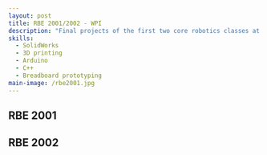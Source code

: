 ```yaml
---
layout: post
title: RBE 2001/2002 - WPI
description: "Final projects of the first two core robotics classes at WPI: RBE 2001 - Mechanical Applications and RBE 2002 - Sensing and Perception."
skills:
  - SolidWorks
  - 3D printing
  - Arduino
  - C++
  - Breadboard prototyping
main-image: /rbe2001.jpg
---
```


## RBE 2001

## RBE 2002
